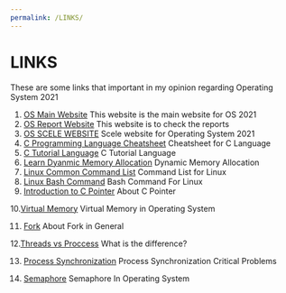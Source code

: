 ```yaml
---
permalink: /LINKS/
---
```

# LINKS
These are some links that important in my opinion regarding Operating System 2021
1. [OS Main Website](https://os.vlsm.org/)
   This website is the main website for OS 2021
2. [OS Report Website](https://os.vlsm.org/Log/)
   This website is to check the reports
3. [OS SCELE WEBSITE](https://scele.cs.ui.ac.id/course/view.php?id=3268)
   Scele website for Operating System 2021
4. [C Programming Language Cheatsheet](https://developerinsider.co/c-programming-language-cheat-sheet/)
   Cheatsheet for C Language
5. [C Tutorial Language](https://www.javatpoint.com/c-programming-language-tutorial)
   C Tutorial Language
6. [Learn Dyanmic Memory Allocation](https://www.design-reuse.com/articles/25090/dynamic-memory-allocation-fragmentation-c.html)
   Dynamic Memory Allocation
7. [Linux Common Command List](https://www.dummies.com/computers/operating-systems/linux/common-linux-commands/)
   Command List for Linux
8. [Linux Bash Command](https://www.computerhope.com/unix/ubash.htm)
   Bash Command For Linux
9. [Introduction to C Pointer](https://www.studytonight.com/c/pointers-in-c.php#:~:text=Introduction%20to%20C%20Pointers,exciting%20features%20of%20C%20language)
   About C Pointer
   
10.[Virtual Memory](https://www.geeksforgeeks.org/virtual-memory-in-operating-system/)
   Virtual Memory in Operating System
  
11. [Fork](https://linuxhint.com/fork-system-call-linux/#:~:text=The%20fork%20system%20call%20is,parent%20processes%20are%20executed%20concurrently.)
   About Fork in General

12.[Threads vs Proccess](https://www.google.com/search?q=threads+vs+processes&oq=threads+vs+pro&aqs=chrome.0.0i512j69i57j0i20i263i512j0i512l7.1922j0j7&sourceid=chrome&ie=UTF-8)
   What is the difference?
   
13. [Process Synchronization](https://www.guru99.com/process-synchronization.html)
   Process Synchronization Critical Problems
   
14. [Semaphore](https://www.tutorialspoint.com/semaphores-in-operating-system#:~:text=Semaphores%20are%20integer%20variables%20that,S%2C%20if%20it%20is%20positive.)
   Semaphore In Operating System
